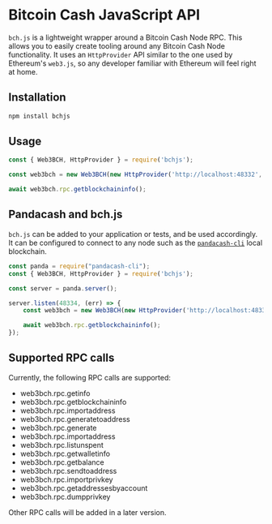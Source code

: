 # Bitcoin Cash JavaScript API

`bch.js` is a lightweight wrapper around a Bitcoin Cash Node RPC. This allows you to easily create tooling around any Bitcoin Cash Node functionality. It uses an `HttpProvider` API similar to the one used by Ethereum's `web3.js`, so any developer familiar with Ethereum will feel right at home.

## Installation
```bash
npm install bchjs
```

## Usage
```javascript
const { Web3BCH, HttpProvider } = require('bchjs');

const web3bch = new Web3BCH(new HttpProvider('http://localhost:48332', 'regtest', 'regtest'));

await web3bch.rpc.getblockchaininfo();
```

## Pandacash and bch.js
`bch.js` can be added to your application or tests, and be used accordingly. It can be configured to connect to any node such as the [`pandacash-cli`](https://github.com/panda-suite/pandacash-cli) local blockchain.

```javascript
const panda = require("pandacash-cli");
const { Web3BCH, HttpProvider } = require('bchjs');

const server = panda.server();

server.listen(48334, (err) => {
    const web3bch = new Web3BCH(new HttpProvider('http://localhost:48334'));

    await web3bch.rpc.getblockchaininfo();
});
```

## Supported RPC calls
Currently, the following RPC calls are supported:

* web3bch.rpc.getinfo
* web3bch.rpc.getblockchaininfo
* web3bch.rpc.importaddress
* web3bch.rpc.generatetoaddress
* web3bch.rpc.generate
* web3bch.rpc.importaddress
* web3bch.rpc.listunspent
* web3bch.rpc.getwalletinfo
* web3bch.rpc.getbalance
* web3bch.rpc.sendtoaddress
* web3bch.rpc.importprivkey
* web3bch.rpc.getaddressesbyaccount
* web3bch.rpc.dumpprivkey

Other RPC calls will be added in a later version.
